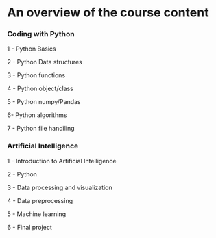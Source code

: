 # An overview of the course content 

### Coding with Python

1 - Python Basics

2 -  Python Data structures

3 -  Python functions

4 - Python object/class

5 - Python numpy/Pandas

6- Python algorithms

7 - Python file handiling

### Artificial Intelligence

1 - Introduction to Artificial Intelligence

2 - Python 

3 - Data processing and visualization

4 - Data preprocessing

5 - Machine learning

6 - Final project
